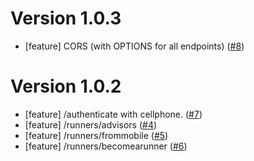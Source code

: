 # Version 1.0.3

* [feature] CORS (with OPTIONS for all endpoints) ([#8](i8))

# Version 1.0.2

* [feature] /authenticate with cellphone. ([#7](i7))
* [feature] /runners/advisors ([#4](i4))
* [feature] /runners/frommobile ([#5](i5))
* [feature] /runners/becomearunner ([#6](i6))
